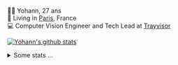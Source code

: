 <p>
  👨🏻 <bold>Yohann</bold>, 27 ans<br/>
  💼 Living in <a href="https://www.google.com/maps?q=paris">Paris</a>, France<br/>
  💻 Computer Vision Engineer and Tech Lead at <a href="https://trayvisor.com/">Trayvisor</a><br/>
</p>

<a href="https://github.com/anuraghazra/github-readme-stats"><img align="center" src="https://github-readme-stats-go94hl40s-yohann84l.vercel.app//api?username=yohann84L&show_icons=true&include_all_commits=true" alt="Yohann's github stats" /> </a>


<details>
  <summary>Some stats ...</summary><br/>
  

<!--START_SECTION:waka-->
![Code Time](http://img.shields.io/badge/Code%20Time-1%2C129%20hrs%2023%20mins-blue)

![Profile Views](http://img.shields.io/badge/Profile%20Views-0-blue)

**🐱 My GitHub Data** 

> 📦 440.8 kB Used in GitHub's Storage 
 > 
> 🏆 1,213 Contributions in the Year 2024
 > 
> 🚫 Not Opted to Hire
 > 
> 📜 26 Public Repositories 
 > 
> 🔑 21 Private Repositories 
 > 
**I'm an Early 🐤** 

```text
🌞 Morning                19683 commits       ████████░░░░░░░░░░░░░░░░░   30.54 % 
🌆 Daytime                36785 commits       ██████████████░░░░░░░░░░░   57.07 % 
🌃 Evening                7855 commits        ███░░░░░░░░░░░░░░░░░░░░░░   12.19 % 
🌙 Night                  136 commits         ░░░░░░░░░░░░░░░░░░░░░░░░░   00.21 % 
```
📅 **I'm Most Productive on Wednesday** 

```text
Monday                   12162 commits       █████░░░░░░░░░░░░░░░░░░░░   18.87 % 
Tuesday                  12078 commits       █████░░░░░░░░░░░░░░░░░░░░   18.74 % 
Wednesday                13556 commits       █████░░░░░░░░░░░░░░░░░░░░   21.03 % 
Thursday                 12916 commits       █████░░░░░░░░░░░░░░░░░░░░   20.04 % 
Friday                   12530 commits       █████░░░░░░░░░░░░░░░░░░░░   19.44 % 
Saturday                 450 commits         ░░░░░░░░░░░░░░░░░░░░░░░░░   00.70 % 
Sunday                   767 commits         ░░░░░░░░░░░░░░░░░░░░░░░░░   01.19 % 
```


📊 **This Week I Spent My Time On** 

```text
🕑︎ Time Zone: Europe/Paris

💬 Programming Languages: 
No Activity Tracked This Week

🔥 Editors: 
No Activity Tracked This Week

💻 Operating System: 
No Activity Tracked This Week
```

**I Mostly Code in Python** 

```text
Python                   29 repos            ██████████████░░░░░░░░░░░   58.00 % 
Jupyter Notebook         4 repos             ██░░░░░░░░░░░░░░░░░░░░░░░   08.00 % 
JavaScript               3 repos             ██░░░░░░░░░░░░░░░░░░░░░░░   06.00 % 
HTML                     2 repos             █░░░░░░░░░░░░░░░░░░░░░░░░   04.00 % 
Shell                    1 repo              ░░░░░░░░░░░░░░░░░░░░░░░░░   02.00 % 
```




 Last Updated on 22/10/2024 00:37:30 UTC
<!--END_SECTION:waka-->
